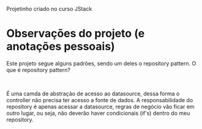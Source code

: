 Projetinho criado no curso JStack


<h1>Observações do projeto (e anotações pessoais)</h1>

<p>Este projeto segue alguns padrões, sendo um deles o repository pattern. O que é repository pattern?</p> <br />

<p>É uma camda de abstração de acesso ao datasource, dessa forma o controller não precisa ter acesso a fonte de dados. A responsabilidade do repository é apenas acessar a datasource, regras de negócio vão ficar em outro lugar, ou seja, não deverão haver condicionais (if's)
dentro do meu repository. </p>